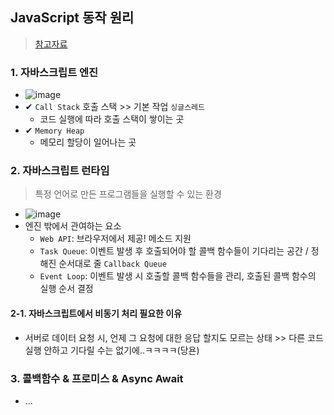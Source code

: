 ## JavaScript 동작 원리
> [참고자료](https://joshua1988.github.io/web-development/translation/javascript/how-js-works-inside-engine/)

### 1. 자바스크립트 엔진
- ![image](https://user-images.githubusercontent.com/61215550/205553742-bf90cece-1e65-4730-b4ce-06fa63bafa28.png)
- ✔ `Call Stack` 호출 스택 >> 기본 작업 `싱글스레드`
  - 코드 실행에 따라 호출 스택이 쌓이는 곳
- ✔ `Memory Heap`
  - 메모리 할당이 일어나는 곳

### 2. 자바스크립트 런타임 
> 특정 언어로 만든 프로그램들을 실행할 수 있는 환경
- ![image](https://user-images.githubusercontent.com/61215550/205554155-6def277b-cfa9-4629-bd05-5d011ca523fa.png)
- 엔진 밖에서 관여하는 요소
  - `Web API`: 브라우저에서 제공! 메소드 지원
  - `Task Queue`: 이벤트 발생 후 호출되어야 할 콜백 함수들이 기다리는 공간 / 정해진 순서대로 줄 `Callback Queue`
  - `Event Loop`: 이벤트 발생 시 호출할 콜백 함수들을 관리, 호출된 콜백 함수의 실행 순서 결정
#### 2-1. 자바스크립트에서 비동기 처리 필요한 이유
- 서버로 데이터 요청 시, 언제 그 요청에 대한 응답 할지도 모르는 상태 >> 다른 코드 실행 안하고 기다릴 수는 없기에..ㅋㅋㅋㅋ(당욘)

### 3. 콜백함수 & 프로미스 & Async Await
- ...


